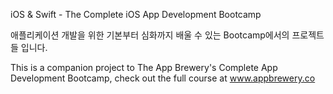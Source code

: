 iOS & Swift - The Complete iOS App Development Bootcamp

애플리케이션 개발을 위한 기본부터 심화까지 배울 수 있는 Bootcamp에서의 프로젝트들 입니다.

This is a companion project to The App Brewery's Complete App Development Bootcamp, check out the full course at www.appbrewery.co
